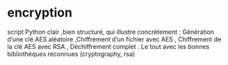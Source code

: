 # encryption
script Python clair ,bien structuré, qui illustre concrètement :  Génération d’une clé AES aléatoire  ,Chiffrement d’un fichier avec AES , Chiffrement de la clé AES avec RSA , Déchiffrement complet  . Le tout avec les bonnes bibliothèques reconnues (cryptography, rsa) 
